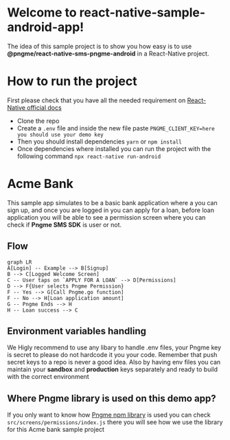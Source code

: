 # Welcome to react-native-sample-android-app!

The idea of this sample project is to show you how easy is to use **@pngme/react-native-sms-pngme-android** in a React-Native project.

# How to run the project

First please check that you have all the needed requirement on [React-Native official docs](https://reactnative.dev/docs/environment-setup)

- Clone the repo
- Create a `.env` file and inside the new file paste `PNGME_CLIENT_KEY=here you should use your demo key`
- Then you should install dependencies `yarn` or `npm install`
- Once dependencies where installed you can run the project with the following command `npx react-native run-android`

# Acme Bank

This sample app simulates to be a basic bank application where a you can sign up, and once you are logged in you can apply for a loan, before loan application you will be able to see a permission screen where you can check if **Pngme SMS SDK** is user or not.

## Flow

```mermaid
graph LR
A[Login] -- Example --> B[Signup]
B --> C[Logged Welcome Screen]
C -- User taps on `APPLY FOR A LOAN` --> D[Permissions]
D --> F{User selects Pngme Permission}
F -- Yes --> G[Call Pngme.go function]
F -- No --> H[Loan application amount]
G -- Pngme Ends --> H
H -- Loan success --> C
```

## Environment variables handling

We Higly recommend to use any libary to handle .env files, your Pngme key is secret to please do not hardcode it you your code. Remember that push secret keys to a repo is never a good idea.
Also by having env files you can maintain your **sandbox** and **production** keys separately and ready to build with the correct environment

## Where Pngme library is used on this demo app?

If you only want to know how [Pngme npm library](https://www.npmjs.com/package/@pngme/react-native-sms-pngme-android) is used you can check `src/screens/permissions/index.js` there you will see how we use the library for this Acme bank sample project
